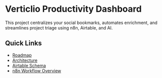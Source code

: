 # Verticlio Productivity Dashboard

This project centralizes your social bookmarks, automates enrichment, and streamlines project triage using n8n, Airtable, and AI.

## Quick Links

- [Roadmap](roadmap.md)
- [Architecture](architecture.md)
- [Airtable Schema](airtable_schema.md)
- [n8n Workflow Overview](n8n_workflows_overview.md)
